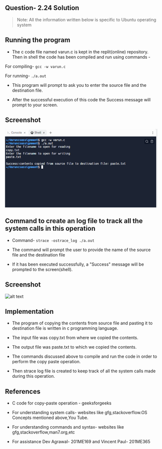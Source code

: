 ## Question- 2.24 Solution

> Note: All the information written below is specific to Ubuntu operating system

## Running the program

- The c code file named varun.c is kept in the replit(online) repository. Then in shell the code has been compiled and run using commands -

For compiling- `gcc -w varun.c`

For running- `./a.out`

- This program will prompt to ask you to enter the source file and the destination file.

- After the successful execution of this code the Success message will prompt to your screen.

## Screenshot

![alt text](https://github.com/varun-tiwari1/CS252_Assignment/blob/master/Question-1/run_code_shell_image.png)

## Command to create an log file to track all the system calls in this operation

- Command- `strace -ostrace_log ./a.out`

- The command will prompt the user to provide the name of the source file and the destination file

- If it has been executed successfully, a "Success" message will be prompted to the screen(shell).


## Screenshot

![alt text](https://github.com/varun-tiwari1/CS252_Assignment/commit/52fb31bc1fd687dbdc3caa417a8ed565bb7fc282)

## Implementation

- The program of copying the contents from source file and pasting it to destination file is written in c programming language.

- The input file was copy.txt from where we copied the contents.

- The output file was paste.txt to which we copied the contents.

- The commands discussed above to compile and run the code in order to perform the copy paste operation.

- Then strace log file is created to keep track of all the system calls made during this operation. 

## References

- C code for copy-paste operation - geeksforgeeks

- For understanding system calls- websites like gfg,stackoverflow.OS Concepts mentioned above,You Tube.

- For understanding commands and syntax- websites like gfg,stackoverflow,man7.org,etc

- For assistance Dev Agrawal-
201ME169 and Vincent Paul- 201ME365
